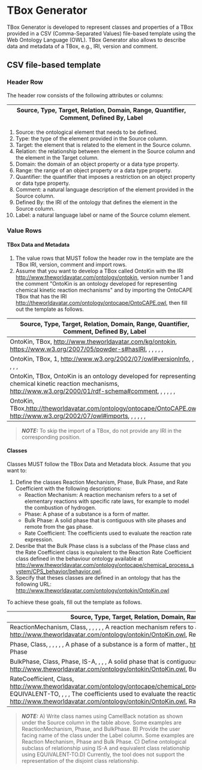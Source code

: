 # TBox Generator

TBox Generator is developed to represent classes and properties of a TBox provided in a CSV (Comma-Separated Values) file-based template using the Web Ontology Language (OWL). TBox Generator also allows to describe data and metadata of a TBox, e.g., IRI, version and comment.

## CSV file-based template
### Header Row

The header row consists of the following attributes or columns:

|Source, Type, Target, Relation, Domain, Range, Quantifier, Comment, Defined By, Label  |
|---------------------------------------------------------------------------------------|
1. Source: the ontological element that needs to be defined.
2. Type: the type of the element provided in the Source column.
3. Target: the element that is related to the element in the Source column.
4. Relation: the relationship between the element in the Source column and the element in the Target column.
5. Domain: the domain of an object property or a data type property.
6. Range: the range of an object property or a data type property.
7. Quantifier: the quantifier that imposes a restriction on an object property or data type property.
8. Comment: a natural language description of the element provided in the Source column.
9. Defined By: the IRI of the ontology that defines the element in the Source column.
10. Label: a natural language label or name of the Source column element.

### Value Rows

#### TBox Data and Metadata

1. The value rows that MUST follow the header row in the template are the TBox IRI, version, comment and import rows.
2. Assume that you want to develop a TBox called OntoKin with the IRI http://www.theworldavatar.com/ontology/ontokin, version number 1 and the comment "OntoKin is an ontology developed for representing chemical kinetic reaction mechanisms" and by importing the OntoCAPE TBox that has the IRI http://theworldavatar.com/ontology/ontocape/OntoCAPE.owl, then fill out the template as follows.

|Source, Type, Target, Relation, Domain, Range, Quantifier, Comment, Defined By, Label  |
|---------------------------------------------------------------------------------------|
|OntoKin, TBox, http://www.theworldavatar.com/kg/ontokin, https://www.w3.org/2007/05/powder-s#hasIRI, , , , , ,                                                                                         |
|OntoKin, TBox, 1, http://www.w3.org/2002/07/owl#versionInfo, , , , , , |
|OntoKin, TBox, OntoKin is an ontology developed for representing chemical kinetic reaction mechanisms, http://www.w3.org/2000/01/rdf-schema#comment, , , , , , |
|OntoKin, TBox,http://theworldavatar.com/ontology/ontocape/OntoCAPE.owl, http://www.w3.org/2002/07/owl#imports, , , , , , |

> **_NOTE:_** To skip the import of a TBox, do not provide any IRI in the corresponding position.

#### Classes

Classes MUST follow the TBox Data and Metadata block.
Assume that you want to:
1. Define the classes Reaction Mechanism, Phase, Bulk Phase, and Rate Coefficient with the following descriptions:
     - Reaction Mechanism: A reaction mechanism refers to a set of elementary reactions with specific rate laws, for example to model the combustion of hydrogen.
     - Phase: A phase of a substance is a form of matter.
     - Bulk Phase: A solid phase that is contiguous with site phases and remote from the gas phase.
     - Rate Coefficient: The coefficients used to evaluate the reaction rate expression.
 2. Desribe that the Bulk Phase class is a subclass of the Phase class and the Rate Coefficient class is equivalent to the Reaction Rate Coefficient class defined in the behaviour ontology available at http://www.theworldavatar.com/ontology/ontocape/chemical_process_system/CPS_behavior/behavior.owl.
 3. Specify that theses classes are defined in an ontology that has the following URL: http://www.theworldavatar.com/ontology/ontokin/OntoKin.owl

To achieve these goals, fill out the template as follows.

|Source, Type, Target, Relation, Domain, Range, Quantifier, Comment, Defined By, Label  |
|---------------------------------------------------------------------------------------|
|ReactionMechanism, Class, , , , , , A reaction mechanism refers to a set of elementary reactions", http://www.theworldavatar.com/ontology/ontokin/OntoKin.owl, Reaction Mechanism |
|Phase, Class, , , , , , A phase of a substance is a form of matter., http://www.theworldavatar.com/ontology/ontokin/OntoKin.owl, Phase |
|BulkPhase, Class, Phase, IS-A, , , , A solid phase that is contiguous with site phases and remote from the gas phase., http://www.theworldavatar.com/ontology/ontokin/OntoKin.owl, Bulk Phase |
|RateCoefficient, Class, http://www.theworldavatar.com/ontology/ontocape/chemical_process_system/CPS_behavior/behavior.owl#ReactionRateCoefficient, EQUIVALENT-TO, , , , The coefficients used to evaluate the reaction rate expression., http://www.theworldavatar.com/ontology/ontokin/OntoKin.owl, Rate Coefficient |

> **_NOTE:_**  A) Write class names using CamelBack notation as shown under the Source column in the table above. Some examples are ReactionMechanism, Phase, and BulkPhase. B) Provide the user facing name of the class under the Label column. Some examples are Reaction Mechanism, Phase and Bulk Phase. C) Define ontological subclass of relationship using IS-A and equivalent class relationship using EQUIVALENT-TO.D) Currently, the tool does not support the representation of the disjoint class relationship.

